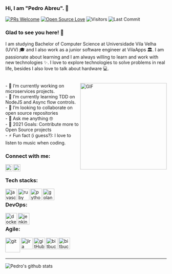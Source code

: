 <!-- <p align="left"> <img src="https://komarev.com/ghpvc/?username=Snehakri022" alt="pedroschmid" /> </p> -->


### Hi, I am "Pedro Abreu". 👋

[![PRs Welcome](https://img.shields.io/badge/PRs-welcome-brightgreen.svg?style=flat&logo=github)](https://github.com/pedroschmid)
[![Open Source Love](https://badges.frapsoft.com/os/v2/open-source.svg?v=103)](https://github.com/pedroschmid)
<img alt="Visitors" src="https://komarev.com/ghpvc/?username=pedroschmid&style=flat&labelColor=black&logo=github&label=PROFILE+VIEWS&color=29bf12"/>
<img alt="Last Commit" src="https://img.shields.io/github/last-commit/pedroschmid/pedroschmid?logo=markdown&label=LAST+UPDATE&color=29bf12&style=flat">

### Glad to see you here!  🤩  &nbsp;
I am studying Bachelor of Computer Science at Universidade Vila Velha (UVV) 🎓 and I also work as a junior software engineer at VilaApps 🏛. I am passionate about learning and I am always willing to learn and work with new technologies ✨. I love to explore technologies to solve problems in real life, besides I also love to talk about hardware 💻.

<br/>

<img align="right" height="270px" alt="GIF" src="https://i.pinimg.com/originals/e4/26/70/e426702edf874b181aced1e2fa5c6cde.gif" />
- 🔭 I’m currently working on microservices projects.<br />
- 🌱 I’m currently learning TDD on NodeJS and Async flow controls.<br />
- 👯 I’m looking to collaborate on open source repositories<br />
- 💬 Ask me anything 🤓<br />
- 🥅 2021 Goals: Contribute more to Open Source projects<br />
- ⚡ Fun fact (i guess?): I love to listen to music when coding.<br />

### Connect with me:

[<img align="left" alt="pedroschmid  | LinkedIn" width="22px" src="https://image.flaticon.com/icons/png/512/174/174857.png" />](https://www.linkedin.com/in/pedroschmid/)
[<img align="left" alt="pedroschmid  | Instagram" width="22px" src="https://upload.wikimedia.org/wikipedia/commons/thumb/a/a5/Instagram_icon.png/1024px-Instagram_icon.png" />](https://www.instagram.com/_pedroschmid/)

<br />

### Tech stacks:

<img align="left" alt="javascript" width="36px" src="https://cdn.iconscout.com/icon/free/png-512/typescript-1174965.png" />
<img align="left" alt="ruby" width="36px" src="https://icons-for-free.com/iconfiles/png/512/end+long+shadow+programming+language+rails+ruby+web+web+technology-1320184847854241323.png" />
<img align="left" alt="python" width="36px" src="https://cdn3.iconfinder.com/data/icons/logos-and-brands-adobe/512/267_Python-512.png" />
<img align="left" alt="golang" width="36px" src="https://chicoary.files.wordpress.com/2015/12/golang-sh-600x600.png" />
<br />

### DevOps:

<img align="left" alt="docker" width="36px" src="https://cdn4.iconfinder.com/data/icons/logos-and-brands/512/97_Docker_logo_logos-512.png" />
<img align="left" alt="jenkins" width="36px" src="https://upload.wikimedia.org/wikipedia/commons/thumb/e/e9/Jenkins_logo.svg/1200px-Jenkins_logo.svg.png" />

<br />

### Agile:

<img align="left" alt="git" width="46px" src="https://upload.wikimedia.org/wikipedia/commons/thumb/3/3f/Git_icon.svg/1024px-Git_icon.svg.png" />
<img align="left" alt="jira" width="36px" src="https://cdn.worldvectorlogo.com/logos/jira-1.svg" />
<img align="left" alt="gitHub" width="36px" src="https://github.githubassets.com/images/modules/logos_page/Octocat.png" />
<img align="left" alt="bitbucket" width="36px" src="https://about.gitlab.com/images/press/logo/png/gitlab-icon-rgb.png" />
<img align="left" alt="bitbucket" width="36px" src="https://cdn.iconscout.com/icon/free/png-512/bitbucket-226075.png" />

<br />
<br />
<br />



---

![Pedro's github stats](https://github-readme-stats.vercel.app/api?username=pedroschmid&show_icons=true&theme=tokyonight)
